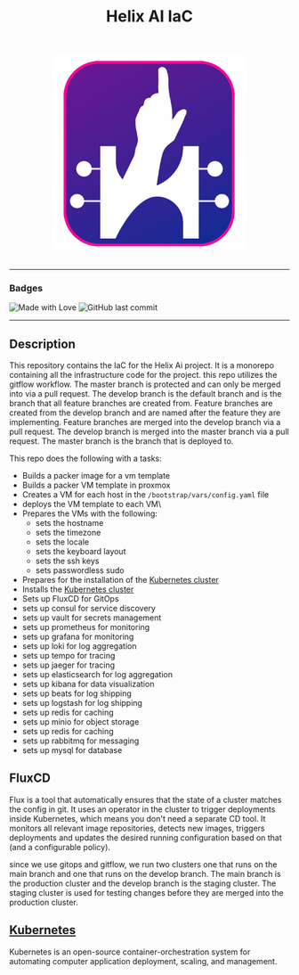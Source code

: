 <div  align="center">
  <h1 size="7">
    Helix AI IaC
  </h1>
</div>
<br/>
<br/>
<div align="center">
    <a href="https://helixaibot.com/" target="blank">
        <img
            src="https://github.com/SinLess-Games-LLC/Helix/blob/master/DOCS/images/logos/Favicon-01.png?raw=true"
            width="350"
            alt="Helix Ai Logo"
        />
    </a>
</div>
<br/>

---
### Badges

![Made with Love](https://img.shields.io/badge/Made%20with%20%E2%9D%A4%EF%B8%8F%20by-SinLess%20Games%20LLC-red.svg)
![GitHub last commit](https://img.shields.io/github/last-commit/SinLess-Games-LLC/Helix-IaC)



---

## Description

This repository contains the IaC for the Helix Ai project. It is a monorepo containing all the infrastructure code for the project.
this repo utilizes the gitflow workflow. The master branch is protected and can only be merged into via a pull request. The develop branch is the default branch and is the branch that all feature branches are created from. Feature branches are created from the develop branch and are named after the feature they are implementing. Feature branches are merged into the develop branch via a pull request. The develop branch is merged into the master branch via a pull request. The master branch is the branch that is deployed to.

This repo does the following with a tasks:

- Builds a packer image for a vm template
- Builds a packer VM template in proxmox
- Creates a VM for each host in the `/bootstrap/vars/config.yaml` file
- deploys the VM template to each VM\
- Prepares the VMs with the following:
  - sets the hostname
  - sets the timezone
  - sets the locale
  - sets the keyboard layout
  - sets the ssh keys
  - sets passwordless sudo
- Prepares for the installation of the [Kubernetes cluster](/docs/Kubernetes.md)
- Installs the [Kubernetes cluster](/docs/Kubernetes.md)
- Sets up FluxCD for GitOps
- sets up consul for service discovery
- sets up vault for secrets management
- sets up prometheus for monitoring
- sets up grafana for monitoring
- sets up loki for log aggregation
- sets up tempo for tracing
- sets up jaeger for tracing
- sets up elasticsearch for log aggregation
- sets up kibana for data visualization
- sets up beats for log shipping
- sets up logstash for log shipping
- sets up redis for caching
- sets up minio for object storage
- sets up redis for caching
- sets up rabbitmq for messaging
- sets up mysql for database

## FluxCD

Flux is a tool that automatically ensures that the state of a cluster matches the config in git. It uses an operator in the cluster to trigger deployments inside Kubernetes, which means you don't need a separate CD tool. It monitors all relevant image repositories, detects new images, triggers deployments and updates the desired running configuration based on that (and a configurable policy).

since we use gitops and gitflow, we run two clusters one that runs on the main branch and one that runs on the develop branch. The main branch is the production cluster and the develop branch is the staging cluster. The staging cluster is used for testing changes before they are merged into the production cluster.

## [Kubernetes](/docs/Kubernetes.md)

Kubernetes is an open-source container-orchestration system for automating computer application deployment, scaling, and management.
